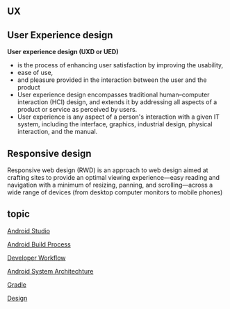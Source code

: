 UX
--
User Experience design
--
**User experience design (UXD or UED)**
- is the process of enhancing user satisfaction by improving the usability,
- ease of use, 
- and pleasure provided in the interaction between the user and the product
- User experience design encompasses traditional human–computer interaction (HCI) design, and extends it by addressing all aspects of a product or service as perceived by users.
-  User experience is any aspect of a person's interaction with a given IT system, including the interface, graphics, industrial design, physical interaction, and the manual.


Responsive design
--
Responsive web design (RWD) is an approach to web design aimed at crafting sites to provide an optimal viewing experience—easy reading and navigation with a minimum of resizing, panning, and scrolling—across a wide range of devices (from desktop computer monitors to mobile phones)



topic
--
[Android Studio](AndroidStudio.md)

[Android Build Process](buildprocess.md)

[Developer Workflow](DeveloperWorkflow.md)

[Android System Architechture](androidSystemArchitechture.md)

[Gradle](Gradle.md)

[Design](design.md)
